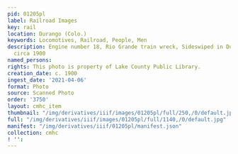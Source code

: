 ```yaml
---
pid: 01205pl
label: Railroad Images
key: rail
location: Durango (Colo.)
keywords: Locomotives, Railroad, People, Men
description: Engine number 18, Rio Grande train wreck, Sideswiped in Durango yards,
  circa 1900
named_persons: 
rights: This photo is property of Lake County Public Library.
creation_date: c. 1900
ingest_date: '2021-04-06'
format: Photo
source: Scanned Photo
order: '3750'
layout: cmhc_item
thumbnail: "/img/derivatives/iiif/images/01205pl/full/250,/0/default.jpg"
full: "/img/derivatives/iiif/images/01205pl/full/1140,/0/default.jpg"
manifest: "/img/derivatives/iiif/01205pl/manifest.json"
collection: cmhc
! '': 
---
```

